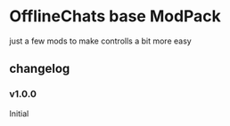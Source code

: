 # OfflineChats base ModPack

just a few mods to make controlls a bit more easy

## changelog

### v1.0.0

Initial